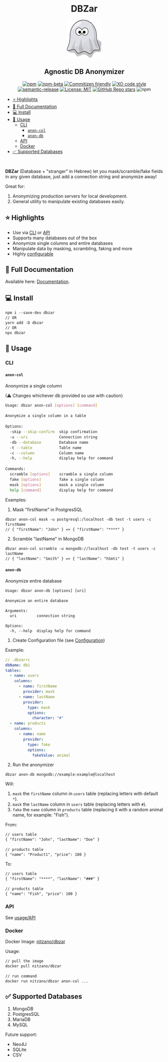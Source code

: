 <h1 align="center">DBZar</h1>
<div align="center">
<img src="https://raw.githubusercontent.com/nitzano/dbzar/master/website/static/img/logo.svg" height="120">
</div>
<h2 align="center">Agnostic DB Anonymizer </h2>

<div align="center">

[![npm](https://img.shields.io/npm/v/dbzar)](https://www.npmjs.com/package/dbzar)
[![npm-beta](https://img.shields.io/npm/v/dbzar/beta)](https://www.npmjs.com/package/dbzar)
[![Commitizen friendly](https://img.shields.io/badge/commitizen-friendly-brightgreen.svg)](http://commitizen.github.io/cz-cli/)
[![XO code style](https://img.shields.io/badge/code_style-XO-5ed9c7.svg)](https://github.com/xojs/xo)
[![semantic-release](https://img.shields.io/badge/%20%20%F0%9F%93%A6%F0%9F%9A%80-semantic--release-e10079.svg)](https://github.com/semantic-release/semantic-release)
[![License: MIT](https://img.shields.io/badge/License-MIT-yellow.svg)](https://opensource.org/licenses/MIT)
[![GitHub Repo stars](https://img.shields.io/github/stars/nitzano/dbzar?style=flat)](https://github.com/nitzano/dbzar/stargazers)
![npm](https://img.shields.io/npm/dw/dbzar)

</div>

- [⭐ Highlights](#-highlights)
- [📃 Full Documentation](#-full-documentation)
- [💻 Install](#-install)
- [👻 Usage](#-usage)
  - [CLI](#cli)
    - [`anon-col`](#anon-col)
    - [`anon-db`](#anon-db)
  - [API](#api)
  - [Docker](#docker)
- [✅ Supported Databases](#-supported-databases)

<br/>

**DBZar** (Database + "stranger" in Hebrew) let you mask/scramble/fake fields in any given database, just add a connection string and anonymize away!

Great for:

1. Anonymizing production servers for local development.
2. General utility to manipulate existing databases easily.

## ⭐ Highlights

- Use via [CLI](https://nitzano.github.io/dbzar/docs/usage) or [API](https://nitzano.github.io/dbzar/docs/usage/api)
- Supports many databases out of the box
- Anonymize single columns and entire databases
- Manipulate data by masking, scrambling, faking and more
- Highly [configurable](https://nitzano.github.io/dbzar/docs/config)

## 📃 Full Documentation

Available here: [Documentation](https://nitzano.github.io/dbzar/).

## 💻 Install

```
npm i --save-dev dbzar
// OR
yarn add -D dbzar
// OR
npx dbzar
```

## 👻 Usage

### CLI

#### `anon-col`

Anonymize a single column

(⚠ Changes whichever db provided so use with caution)

```bash
Usage: dbzar anon-col [options] [command]

Anonymize a single column in a table

Options:
  -skip --skip-confirm  skip confirmation
  -u --uri              Connection string
  -db --database        Database name
  -t --table            Table name
  -c --column           Column name
  -h, --help            display help for command

Commands:
  scramble [options]    scramble a single column
  fake [options]        fake a single column
  mask [options]        mask a single column
  help [command]        display help for command
```

Examples:

1. Mask "firstName" in PostgresSQL

```
dbzar anon-col mask -u postgresql:/localhost -db test -t users -c firstName
// { "firstName": "John" } => { "firstName": "****" }
```

2. Scramble "lastName" in MongoDB

```
dbzar anon-col scramble -u mongodb://localhost -db test -t users -c lastName
// { "lastName": "Smith" } => { "lastName": "hSmti" }
```

#### `anon-db`

Anonymize entire database

```
Usage: dbzar anon-db [options] [uri]

Anonymize an entire database

Arguments:
  uri         connection string

Options:
  -h, --help  display help for command
```

1. Create Configuration file (see [Configuration](https://nitzano.github.io/dbzar/docs/config))

Example:

```yaml
// .dbzarrc
dbName: db1
tables:
  - name: users
    columns:
      - name: firstName
        provider: mask
      - name: lastName
        provider:
          type: mask
          options:
            character: "#"
  - name: products
    columns:
      - name: name
        provider:
          type: fake
          options:
            fakeValue: animal
```

2. Run the anonymizer

```
dbzar anon-db mongodb://example:example@localhost
```

Will:

1. `mask` the `firstName` column in `users` table (replacing letters with default `*`).
2. `mask` the `lastName` column in `users` table (replacing letters with `#`).
3. `fake` the `name` column in `products` table (replacing it with a random animal name, for example: "Fish").

From:

```
// users table
{ "firstName": "John", "lastName": "Doe" }

// products table
{ "name": "Product1", "price": 100 }
```

To:

```
// users table
{ "firstName": "****", "lastName": "###" }

// products table
{ "name": "Fish", "price": 100 }
```

### API

See [usage/API](https://nitzano.github.io/dbzar/docs/usage/api)

### Docker

Docker Image: [nitzano/dbzar](https://hub.docker.com/r/nitzano/dbzar)

Usage:

```
// pull the image
docker pull nitzano/dbzar

// run command
docker run nitzano/dbzar anon-col ...
```

## ✅ Supported Databases

1. MongoDB
1. PostgresSQL
1. MariaDB
1. MySQL

Future support:

- Neo4J
- SQLite
- CSV
